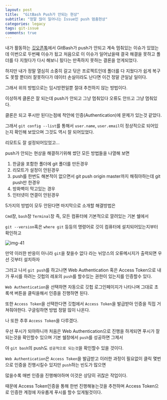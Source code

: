 ```yaml
---
layout: post
title:  "GitBash Push가 안되는 현상"
subtitle: "정말 많이 일어나는 Issue인 push 멈춤현상"
categories: legacy
tags: git-issue
comments: true
---
```


내가 활동하는 [깃오픈톡](https://open.kakao.com/o/gzO2bFGc)에서 GitBash가 push가 안되고 계속 멈춰있는 이슈가 있었는데 이번으로 두번째 이슈가 됬고 처음으로 이 이슈가 일어났을때 결국 해결을 못하고 폴더를 다 지웠다가 다시 해보니 됬다는 만족하지 못하는 결론을 얻게되었다.

하지만 내가 정말 열심히 소중히 갈고 닦은 프로젝트인데 폴더를 다 지웠다가 쉽게 복구도 못할 뿐더러 잘못하다가 데이터 손실이라도 난다면 이건 정말 큰일날 일이다.

그래서 위의 방법으로는 임시방편일뿐 절대 추천하지 않는 방법이다.

이상하게 클론은 잘 되는데 push가 안되고 그냥 멈춰있다 오류도 안뜨고 그냥 멈춰있다.

클론은 되고 푸시만 된다는점에 착안에 인증(Authentication)에 문제가 있는것 같았다.

그래서 `git config --list`를 통해서 `user.name`, `user.email`이 정상적으로 되어있는지 확인해 보았으며 그것도 역시 잘 되어있었다.

리모트도 잘 설정되어있었고...

push가 안되는 현상을 해결하기위해 썼던 모든 방법들을 나열해 보면

1.  한글을 포함한 폴더에 git 폴더를 만든경우
2.  리모트가 설정이 안된경우
3.  push를 한번도 해본적이 없으면서 git push origin master까지 해줘야하는데 git push만 한경우
4.  방화벽이 막고있는 경우
5.  인터넷이 연결이 안된경우

5가지의 방법이 모두 안된다면 마지막으로 소개할 해결방법은

`Cmd`창, `bash`창 `Terminal`창 즉, 모든 컴퓨터에 기본적으로 깔려있는 기본 쉘에서

`git --version`혹은 `where git` 등등의 명령어로 깃이 컴퓨터에 설치되어있는지부터 확인하고

![img-41](https://user-images.githubusercontent.com/44861205/124296290-c0219080-db94-11eb-9d46-b7820f407c0e.png)


만약 이러한 반응이 아니라 `git`을 찾을수 없다 라는 뉘앙스의 오류메시지가 출력되면 우선 깃부터 설치하자

그러고 나서 `git push`를 하고나면 Web Authentication 혹은 Access Token으로 내가 푸시를 하려는 깃헙의 레포의 `push`를 할수있는 권한이 있는지를 인증할수 있다.

`Web Authentication`을 선택하면 자동으로 깃헙 로그인페이지가 나타나며 그대로 초록색 버튼을 클릭을해서 인증을 진행하면 된다.

또한 `Access Token`을 선택한다면 깃헙에서 `Access Token`을 발급받아 인증을 직접 거쳐줘야한다. 구글링하면 방법 정말 많이 나온다.

나 또한 추후 `Access Token`을 다루겠다.

우선 푸시가 되야하니까 처음은 Web Authentication으로 진행을 하게되면 푸시가 잘되는것을 확인할수 있으며 기본 쉘창에서 `push`를 성공하면 그제서

야 `git bash`의 push도 `성공적으로 되는것`을 확인할수 있을 것이다.

`Web Authentication`은 `Access Token`을 발급받고 이러한 과정이 필요없이 클릭 몇번으로 인증을 진행시킬수 있지만 `push`하는 빈도가 많으면

많을수록 매번 인증을 진행해야하며 이것은 상당히 귀찮은 작업이다.

때문에 Access Token인증을 통해 한번 진행해놓는것을 추천하며 Access Token으로 인증한 계정에 자유롭게 푸시를 할수 있게될것이다.